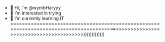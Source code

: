 - 👋 Hi, I’m @wymbHaryyy
- 👀 I’m interested in trying
- 🌱 I’m currently learning IT
 =======================================================================================>>>>>>>>>>>>>>>>>>>>>>>>>>>>>>>>>>>>>>>>>)))))))))))))

<!---
wymbHaryyy/wymbHaryyy is a ✨ special ✨ repository because its `README.md` (this file) appears on your GitHub profile.
You can click the Preview link to take a look at your changes.
--->
